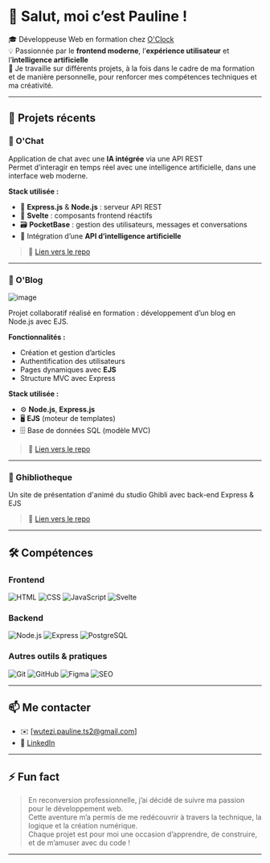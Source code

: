 # 👋 Salut, moi c’est Pauline !

🎓 Développeuse Web en formation chez [O'Clock](https://oclock.io)  
💡 Passionnée par le **frontend moderne**, l’**expérience utilisateur** et l’**intelligence artificielle**  
🚀 Je travaille sur différents projets, à la fois dans le cadre de ma formation et de manière personnelle, pour renforcer mes compétences techniques et ma créativité.

---

## 🚀 Projets récents

### 🧠 O'Chat
Application de chat avec une **IA intégrée** via une API REST  
Permet d’interagir en temps réel avec une intelligence artificielle, dans une interface web moderne.

**Stack utilisée :**  
- 🔧 **Express.js** & **Node.js** : serveur API REST  
- 🎨 **Svelte** : composants frontend réactifs  
- 🗃️ **PocketBase** : gestion des utilisateurs, messages et conversations  
- 🤖 Intégration d’une **API d’intelligence artificielle**

> 🔗 [Lien vers le repo](https://github.com/O-clock-Berlin/SA07-ochat-PHirtz)

---

### 📝 O'Blog  

![image](https://github.com/user-attachments/assets/b6534290-8ffc-49b9-9c9d-9518d424fe65)

Projet collaboratif réalisé en formation : développement d’un blog en Node.js avec EJS.

**Fonctionnalités :**  
- Création et gestion d’articles  
- Authentification des utilisateurs  
- Pages dynamiques avec **EJS**  
- Structure MVC avec Express

**Stack utilisée :**  
- ⚙️ **Node.js**, **Express.js**  
- 🖥️ **EJS** (moteur de templates)  
- 🗄️ Base de données SQL (modèle MVC)

> 🔗 [Lien vers le repo](https://github.com/O-clock-Berlin/E04-SB02_oblog-PHirtz)

---

### 💬 Ghibliotheque
Un site de présentation d'animé du studio Ghibli avec back-end Express & EJS  
> 🔗 [Lien vers le repo](https://github.com/O-clock-Berlin/SB02E01_Ghibliotheque-PHirtz)

---

## 🛠️ Compétences

### Frontend
![HTML](https://img.shields.io/badge/HTML-E34F26?style=flat&logo=html5&logoColor=white)
![CSS](https://img.shields.io/badge/CSS-1572B6?style=flat&logo=css3&logoColor=white)
![JavaScript](https://img.shields.io/badge/JavaScript-F7DF1E?style=flat&logo=javascript&logoColor=black)
![Svelte](https://img.shields.io/badge/Svelte-FF3E00?style=flat&logo=svelte&logoColor=white)

### Backend
![Node.js](https://img.shields.io/badge/Node.js-339933?style=flat&logo=nodedotjs&logoColor=white)
![Express](https://img.shields.io/badge/Express.js-000000?style=flat&logo=express&logoColor=white)
![PostgreSQL](https://img.shields.io/badge/PostgreSQL-4169E1?style=flat&logo=postgresql&logoColor=white)

### Autres outils & pratiques
![Git](https://img.shields.io/badge/Git-F05032?style=flat&logo=git&logoColor=white)
![GitHub](https://img.shields.io/badge/GitHub-181717?style=flat&logo=github&logoColor=white)
![Figma](https://img.shields.io/badge/Figma-F24E1E?style=flat&logo=figma&logoColor=white)
![SEO](https://img.shields.io/badge/SEO-4CAF50?style=flat&logo=searchengineland&logoColor=white)

---

## 📫 Me contacter

- ✉️ [wutezi.pauline.ts2@gmail.com]
- 💼 [LinkedIn](https://www.linkedin.com/in/pauline-hirtz/)

---

## ⚡ Fun fact

> En reconversion professionnelle, j’ai décidé de suivre ma passion pour le développement web.  
> Cette aventure m’a permis de me redécouvrir à travers la technique, la logique et la création numérique.  
> Chaque projet est pour moi une occasion d’apprendre, de construire, et de m’amuser avec du code !

---
